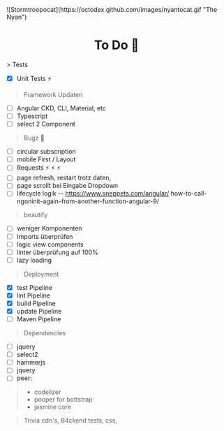 <span style="text-align: center">
![Stormtroopocat](https://octodex.github.com/images/nyantocat.gif "The Nyan")
</span>
<h1 style="text-align: center" >To Do &#128058;</h1>
> Tests

- [x]   Unit Tests :zap:

> Framework Updaten

- [ ] Angular CKD, CLI, Material, etc
- [ ] Typescript
- [ ] select 2 Component

> Bugz :bug:

- [ ] circular subscription
- [ ] mobile First / Layout
- [ ] Requests :zap: :zap: :zap:
- [ ] page refresh, restart trotz daten, 
- [ ] page scrollt bei Eingabe Dropdown
- [ ] lifecycle logik
-- https://www.sneppets.com/angular/ how-to-call-ngoninit-again-from-another-function-angular-9/

> beautify 

- [ ] weniger Komponenten
- [ ] Imports überprüfen
- [ ] logic view components
- [ ] linter überprüfung auf 100% 
- [ ] lazy loading

> Deployment
- [x] test Pipeline
- [x] lint Pipeline
- [x] build Pipeline
- [x] update Pipeline
- [ ] Maven Pipeline
 
> Dependencies

- [ ] jquery
- [ ] select2
- [ ] hammerjs
- [ ] jquery
- [ ] peer:
>  - codelizer
> - pooper for bottstrap
>  - jasmine core

> Trivia
> cdn's, B4ckend tests, css, 
